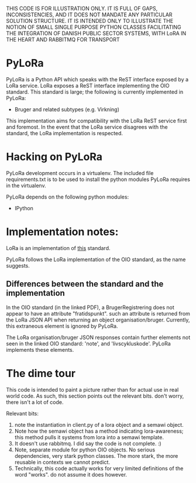 THIS CODE IS FOR ILLUSTRATION ONLY. IT IS FULL OF GAPS, INCONSISTENCIES, AND IT DOES NOT MANDATE ANY PARTICULAR SOLUTION STRUCTURE. IT IS INTENDED ONLY TO ILLUSTRATE THE NOTION OF SMALL SINGLE PURPOSE PYTHON CLASSES FACILITATING THE INTEGRATION OF DANISH PUBLIC SECTOR SYSTEMS, WITH LoRA IN THE HEART AND RABBITMQ FOR TRANSPORT

# PyLoRa

PyLoRa is a Python API which speaks with the ReST interface exposed by a LoRa service. LoRa exposes a ReST interface implementing the OIO standard. This standard is large; the following is currently implemented in PyLoRa:

- Bruger and related subtypes (e.g. Virkning)

This implementation aims for compatibility with the LoRa ReST service first and foremost. In the event that the LoRa service disagrees with the standard, the LoRa implementation is respected.

# Hacking on PyLoRa

PyLoRa development occurs in a virtualenv. The included file requirements.txt is to be used to install the python modules PyLoRa requires in the virtualenv.

PyLoRa depends on the following python modules:

* IPython

# Implementation notes:

LoRa is an implementation of [this](http://digitaliser.dk/resource/991439/artefact/Informations-+og+meddelelsesmodeller+for+Organisation+%5bvs.+1.1%5d.pdf) standard.

PyLoRa follows the LoRa implementation of the OIO standard, as the name suggests.

## Differences between the standard and the implementation

In the OIO standard (in the linked PDF), a BrugerRegistrering does not appear to have an attribute "fratidspunkt". such an attribute is returned from the LoRa JSON API when returning an object organisation/bruger. Currently, this extraneous element is ignored by PyLoRa.

The LoRa organisation/bruger JSON responses contain further elements not seen in the linked OIO standard: 'note', and 'livscykluskode'. PyLoRa implements these elements.

# The dime tour

This code is intended to paint a picture rather than for actual use in real world code. As such, this section points out the relevant bits. don't worry, there isn't a lot of code.

Relevant bits:

1. note the instantiation in client.py of a lora object and a semawi object.
2. Note how the semawi object has a method indicating lora-awareness; this method pulls it systems from lora into a semawi template.
3. It doesn't use rabbitmq. I did say the code is not complete. :)
4. Note, separate module for python OIO objects. No serious dependencies, very stark python classes. The more stark, the more reusable in contexts we cannot predict.
5. Technically, this code actually works for very limited definitions of the word "works". do not assume it does however.
